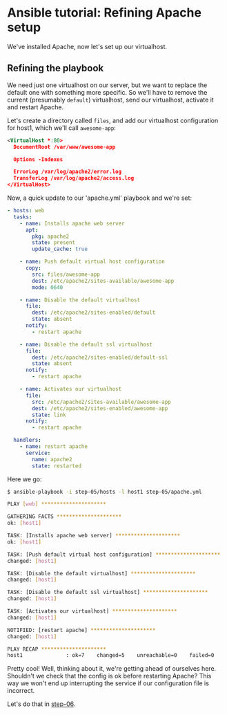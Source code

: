 # Ansible tutorial: Refining Apache setup

We've installed Apache, now let's set up our virtualhost.

## Refining the playbook

We need just one virtualhost on our server, but we want to replace the default
one with something more specific. So we'll have to remove the current
(presumably `default`) virtualhost, send our virtualhost, activate it and
restart Apache.

Let's create a directory called `files`, and add our virtualhost configuration
for host1, which we'll call `awesome-app`:

```xml
<VirtualHost *:80>
  DocumentRoot /var/www/awesome-app

  Options -Indexes

  ErrorLog /var/log/apache2/error.log
  TransferLog /var/log/apache2/access.log
</VirtualHost>
```

Now, a quick update to our 'apache.yml' playbook and we're set:

```yaml
- hosts: web
  tasks:
    - name: Installs apache web server
      apt:
        pkg: apache2
        state: present
        update_cache: true

    - name: Push default virtual host configuration
      copy:
        src: files/awesome-app
        dest: /etc/apache2/sites-available/awesome-app
        mode: 0640

    - name: Disable the default virtualhost
      file:
        dest: /etc/apache2/sites-enabled/default
        state: absent
      notify:
        - restart apache

    - name: Disable the default ssl virtualhost
      file:
        dest: /etc/apache2/sites-enabled/default-ssl
        state: absent
      notify:
        - restart apache

    - name: Activates our virtualhost
      file:
        src: /etc/apache2/sites-available/awesome-app
        dest: /etc/apache2/sites-enabled/awesome-app
        state: link
      notify:
        - restart apache

  handlers:
    - name: restart apache
      service:
        name: apache2
        state: restarted
```

Here we go:

```bash
$ ansible-playbook -i step-05/hosts -l host1 step-05/apache.yml

PLAY [web] *********************

GATHERING FACTS *********************
ok: [host1]

TASK: [Installs apache web server] *********************
ok: [host1]

TASK: [Push default virtual host configuration] *********************
changed: [host1]

TASK: [Disable the default virtualhost] *********************
changed: [host1]

TASK: [Disable the default ssl virtualhost] *********************
changed: [host1]

TASK: [Activates our virtualhost] *********************
changed: [host1]

NOTIFIED: [restart apache] *********************
changed: [host1]

PLAY RECAP *********************
host1              : ok=7    changed=5    unreachable=0    failed=0
```

Pretty cool! Well, thinking about it, we're getting ahead of ourselves here.
Shouldn't we check that the config is ok before restarting Apache? This way we
won't end up interrupting the service if our configuration file is incorrect.

Let's do that in
[step-06](https://github.com/leucos/ansible-tuto/tree/master/step-06).
